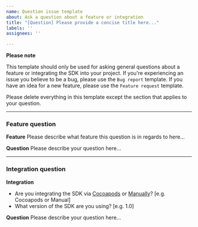 ```yaml
---
name: Question issue template
about: Ask a question about a feature or integration
title: "[Question] Please provide a concise title here..."
labels: ''
assignees: ''

---
```


**Please note**

This template should only be used for asking general questions about a feature or integrating the SDK into your project. If you're experiencing an issue you believe to be a bug, please use the `Bug report` template. If you have an idea for a new feature, please use the `Feature request` template.

Please delete everything in this template except the section that applies to your question.

---

### Feature question

**Feature**
Please describe what feature this question is in regards to here...

**Question**
Please describe your question here...

---

### Integration question

**Integration**
- Are you integrating the SDK via [Cocoapods](https://github.com/mailchimp/Mailchimp-SDK-iOS#option-1-cocoapods) or [Manually](https://github.com/mailchimp/Mailchimp-SDK-iOS#option-2-manual)? [e.g. Cocoapods or Manual]
- What version of the SDK are you using? [e.g. 1.0]

**Question**
Please describe your question here...

